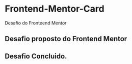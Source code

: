 # Frontend-Mentor-Card
Desafio do Fronteend Mentor

## Desafio proposto do Frontend Mentor

## Desafio Concluido.

